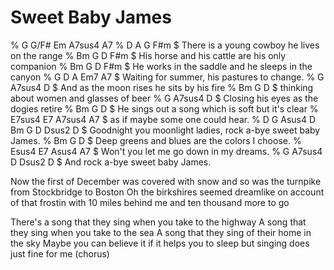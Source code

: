 # Sweet Baby James

% G  G/F#  Em  A7sus4  A7
%       D             A      G             F#m
$ There is a young cowboy he lives on the range
%      Bm            G              D        F#m
$ His horse and his cattle are his only companion
%     Bm           G             D              F#m
$ He works in the saddle and he sleeps in the canyon
% G             D          A           Em7       A7
$ Waiting for summer, his pastures to change.
%      G                   A7sus4       D
$ And as the moon rises he sits by his fire
%  Bm             G         D
$ thinking about women and glasses of beer
% G                       A7sus4   D
$ Closing his eyes as the dogies retire
%     Bm           G            D 
$ He sings out a song which is soft but it's clear
%       E7sus4 E7            A7sus4  A7 
$ as if maybe some one could hear.
% D              G         Asus4  D    Bm         G           D   Dsus2  D
$ Goodnight you moonlight ladies,     rock a-bye sweet baby James.
% Bm               G             D
$ Deep greens and blues are the colors I choose.
%           Esus4     E7           Asus4  A7
$ Won't you let me go down in my dreams.
%     G            A7sus4     D    Dsus2    D 
$ And rock a-bye sweet baby James.

Now the first of December was covered with snow
and so was the turnpike from Stockbridge to Boston
Oh the birkshires seemed dreamlike on account of that frostin
with 10 miles behind me and ten thousand more to go

There's a song that they sing when you take to the highway
A song that they sing when you take to the sea
A song that they sing of their home in the sky
Maybe you can believe it if it helps you to sleep
but singing does just fine for me
(chorus)

